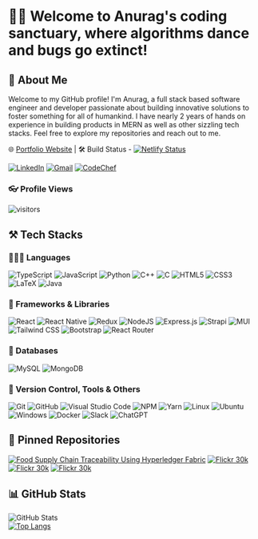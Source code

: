 # 👋🏻 Welcome to Anurag's coding sanctuary, where algorithms dance and bugs go extinct!

## 🎨 About Me

Welcome to my GitHub profile! I'm Anurag, a full stack based software engineer and developer passionate about building innovative solutions to foster something for all of humankind. I have nearly 2 years of hands on experience in building products in MERN as well as other sizzling tech stacks. Feel free to explore my repositories and reach out to me.

🌐 [Portfolio Website](https://anuragy.com) | 🛠 Build Status - [![Netlify Status](https://api.netlify.com/api/v1/badges/22d77b1c-a42b-40b6-85c2-8688f7fbcb47/deploy-status)](https://app.netlify.com/sites/anuragy/deploys) 

[![LinkedIn](https://img.shields.io/badge/LinkedIn-anurag--yadav--10-blue?logo=linkedin&labelColor=black)](https://www.linkedin.com/in/anurag-yadav-10) [![Gmail](https://img.shields.io/badge/Gmail-anuragdyadav2001-red?logo=gmail&labelColor=black)](mailto:anuragdyadav2001@gmail.com) [![CodeChef](https://img.shields.io/badge/CodeChef-AnuMessi10-brown?logo=codechef&labelColor=black)](https://www.codechef.com/users/anumessi10)

### 👓 Profile Views
![visitors](https://profile-counter.glitch.me/anumessi10/count.svg?align=center)

## ⚒ Tech Stacks

### 👩🏻‍💻 Languages

![TypeScript](https://img.shields.io/badge/typescript-%23007ACC.svg?style=for-the-badge&logo=typescript&logoColor=white) ![JavaScript](https://img.shields.io/badge/javascript-%23323330.svg?style=for-the-badge&logo=javascript&logoColor=%23F7DF1E) ![Python](https://img.shields.io/badge/python-3670A0?style=for-the-badge&logo=python&logoColor=ffdd54) ![C++](https://img.shields.io/badge/C++-%2300599C.svg?style=for-the-badge&logo=c%2B%2B&logoColor=white) ![C](https://img.shields.io/badge/C-%2300599C.svg?style=for-the-badge&logo=c&logoColor=white) ![HTML5](https://img.shields.io/badge/html5-%23E34F26.svg?style=for-the-badge&logo=html5&logoColor=white) ![CSS3](https://img.shields.io/badge/css3-%231572B6.svg?style=for-the-badge&logo=css3&logoColor=white) ![LaTeX](https://img.shields.io/badge/latex-%23008080.svg?style=for-the-badge&logo=latex&logoColor=white) ![Java](https://img.shields.io/badge/java-%23ED8B00.svg?style=for-the-badge&logo=openjdk&logoColor=white)

### 🧩 Frameworks & Libraries

![React](https://img.shields.io/badge/react-%2320232a.svg?style=for-the-badge&logo=react&logoColor=%2361DAFB) ![React Native](https://img.shields.io/badge/react_native-%2320232a.svg?style=for-the-badge&logo=react&logoColor=%2361DAFB) ![Redux](https://img.shields.io/badge/redux-%23593d88.svg?style=for-the-badge&logo=redux&logoColor=white) ![NodeJS](https://img.shields.io/badge/node.js-6DA55F?style=for-the-badge&logo=node.js&logoColor=white) ![Express.js](https://img.shields.io/badge/express.js-%23404d59.svg?style=for-the-badge&logo=express&logoColor=%2361DAFB) ![Strapi](https://img.shields.io/badge/strapi-%232E7EEA.svg?style=for-the-badge&logo=strapi&logoColor=white) ![MUI](https://img.shields.io/badge/MUI-%230081CB.svg?style=for-the-badge&logo=mui&logoColor=white) ![Tailwind CSS](https://img.shields.io/badge/Tailwind_CSS-%2338B2AC.svg?style=for-the-badge&logo=tailwind-css&logoColor=white) ![Bootstrap](https://img.shields.io/badge/Bootstrap-%23563D7C.svg?style=for-the-badge&logo=bootstrap&logoColor=white) ![React Router](https://img.shields.io/badge/React_Router-CA4245?style=for-the-badge&logo=react-router&logoColor=white)

### 💾 Databases

![MySQL](https://img.shields.io/badge/mysql-%2300f.svg?style=for-the-badge&logo=mysql&logoColor=white) ![MongoDB](https://img.shields.io/badge/MongoDB-%234ea94b.svg?style=for-the-badge&logo=mongodb&logoColor=white)

### 🔄 Version Control, Tools & Others

![Git](https://img.shields.io/badge/Git-%23F05032.svg?style=for-the-badge&logo=git&logoColor=white) ![GitHub](https://img.shields.io/badge/GitHub-%23181717.svg?style=for-the-badge&logo=github&logoColor=white) ![Visual Studio Code](https://img.shields.io/badge/Visual%20Studio%20Code-0078d7.svg?style=for-the-badge&logo=visual-studio-code&logoColor=white) ![NPM](https://img.shields.io/badge/NPM-%23CB3837.svg?style=for-the-badge&logo=npm&logoColor=white) ![Yarn](https://img.shields.io/badge/yarn-%232C8EBB.svg?style=for-the-badge&logo=yarn&logoColor=white) ![Linux](https://img.shields.io/badge/Linux-FCC624?style=for-the-badge&logo=linux&logoColor=black) ![Ubuntu](https://img.shields.io/badge/Ubuntu-E95420?style=for-the-badge&logo=ubuntu&logoColor=white) ![Windows](https://img.shields.io/badge/Windows-0078D6?style=for-the-badge&logo=windows&logoColor=white) ![Docker](https://img.shields.io/badge/Docker-%232496ED.svg?style=for-the-badge&logo=docker&logoColor=white) ![Slack](https://img.shields.io/badge/Slack-4A154B?style=for-the-badge&logo=slack&logoColor=white) ![ChatGPT](https://img.shields.io/badge/chatGPT-74aa9c?style=for-the-badge&logo=openai&logoColor=white)

## 📌 Pinned Repositories

[![Food Supply Chain Traceability Using Hyperledger Fabric](https://github-readme-stats.vercel.app/api/pin/?username=AnuMessi10&repo=hyperledger-food-supply-chain&theme=react)](https://github.com/AnuMessi10/hyperledger-food-supply-chain)
[![Flickr 30k](https://github-readme-stats.vercel.app/api/pin/?username=AnuMessi10&repo=Flickr30k-Image-Caption-Generator&theme=react)](https://github.com/AnuMessi10/Flickr30k-Image-Caption-Generator)
[![Flickr 30k](https://github-readme-stats.vercel.app/api/pin/?username=AnuMessi10&repo=encryptofy&theme=react)](https://github.com/AnuMessi10/encryptofy)
[![Flickr 30k](https://github-readme-stats.vercel.app/api/pin/?username=AnuMessi10&repo=customer-segmentation&theme=react)](https://github.com/AnuMessi10/customer-segmentation)

## 📊 GitHub Stats

![GitHub Stats](https://github-readme-stats.vercel.app/api?username=AnuMessi10&show_icons=true&theme=react&count_private=true)  
[![Top Langs](https://github-readme-stats.vercel.app/api/top-langs/?username=AnuMessi10&theme=react&langs_count=6&layout=compact)](https://github.com/AnuMessi10/github-readme-stats)
